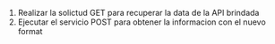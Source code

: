 1. Realizar la solictud GET para recuperar la data de la API brindada
2. Ejecutar el servicio POST para obtener la informacion con el nuevo format
